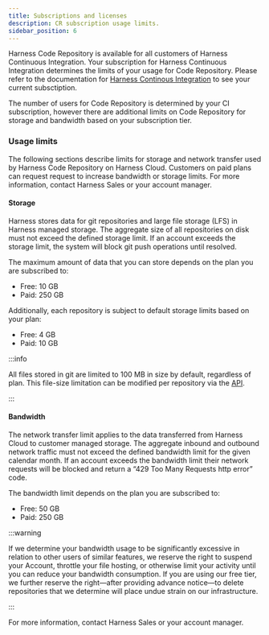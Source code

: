 ```yaml
---
title: Subscriptions and licenses
description: CR subscription usage limits.
sidebar_position: 6
---
```


Harness Code Repository is available for all customers of Harness Continuous Integration. Your subscription for Harness Continuous Integration determines the limits of your usage for Code Repository. Please refer to the documentation for [Harness Continous Integration](/docs/continuous-integration/get-started/ci-subscription-mgmt) to see your current subsctiption. 

The number of users for Code Repository is determined by your CI subscription, however there are additional limits on Code Repository for storage and bandwidth based on your subscription tier.

### Usage limits

The following sections describe limits for storage and network transfer used by Harness Code Repository on Harness Cloud. Customers on paid plans can request request to increase bandwidth or storage limits. For more information, contact Harness Sales or your account manager.

#### Storage

Harness stores data for git repositories and large file storage (LFS) in Harness managed storage. The aggregate size of all repositories on disk must not exceed the defined storage limit. If an account exceeds the storage limit, the system will block git push operations until resolved. 

The maximum amount of data that you can store depends on the plan you are subscribed to:
* Free: 10 GB
* Paid: 250 GB

Additionally, each repository is subject to default storage limits based on your plan:
* Free: 4 GB
* Paid: 10 GB

:::info

All files stored in git are limited to 100 MB in size by default, regardless of plan. This file-size limitation can be modified per repository via the [API](https://apidocs.harness.io/tag/repository#operation/updateGeneralSettings).  

:::

#### Bandwidth

The network transfer limit applies to the data transferred from Harness Cloud to customer managed storage. The aggregate inbound and outbound network traffic must not exceed the defined bandwidth limit for the given calendar month. If an account exceeds the bandwidth limit their network requests will be blocked and return a “429 Too Many Requests http error” code.

The bandwidth limit depends on the plan you are subscribed to:
* Free: 50 GB
* Paid: 250 GB

:::warning

If we determine your bandwidth usage to be significantly excessive in relation to other users of similar features, we reserve the right to suspend your Account, throttle your file hosting, or otherwise limit your activity until you can reduce your bandwidth consumption. If you are using our free tier, we further reserve the right—after providing advance notice—to delete repositories that we determine will place undue strain on our infrastructure.

:::

For more information, contact Harness Sales or your account manager.
